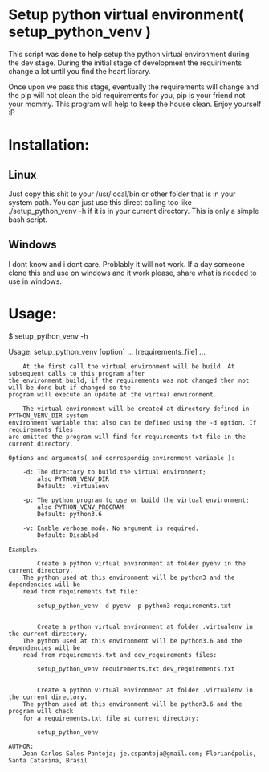 # Setup python virtual environment( setup_python_venv )

This script was done to help setup the python virtual environment during
the dev stage. During the initial stage of development the requiriments
change a lot until you find the heart library.

Once upon we pass this stage, eventually the requirements will
change and the pip will not clean the old requirements for you, pip is
your friend not your mommy. This program will help to keep the house
clean. Enjoy yourself :P

# Installation:
## Linux
Just copy this shit to your /usr/local/bin or other folder that is
in your system path. You can just use this direct calling too like
./setup_python_venv -h if it is in your current directory. This is
only a simple bash script.

## Windows
I dont know and i dont care. Problably it will not work. If a day
someone clone this and use on windows and it work please, share
what is needed to use in windows.

# Usage:

$ setup_python_venv -h

Usage: setup_python_venv [option] ... [requirements_file] ...

        At the first call the virtual environment will be build. At subsequent calls to this program after
    the environment build, if the requirements was not changed then not will be done but if changed so the
    program will execute an update at the virtual environment.

        The virtual environment will be created at directory defined in PYTHON_VENV_DIR system
    environment variable that also can be defined using the -d option. If requirements files
    are omitted the program will find for requirements.txt file in the current directory.

    Options and arguments( and correspondig environment variable ):

        -d: The directory to build the virtual environment;
            also PYTHON_VENV_DIR
            Default: .virtualenv

        -p: The python program to use on build the virtual environment;
            also PYTHON_VENV_PROGRAM
            Default: python3.6

        -v: Enable verbose mode. No argument is required.
            Default: Disabled

    Examples:

            Create a python virtual environment at folder pyenv in the current directory.
        The python used at this environment will be python3 and the dependencies will be
        read from requirements.txt file:

            setup_python_venv -d pyenv -p python3 requirements.txt


            Create a python virtual environment at folder .virtualenv in the current directory.
        The python used at this environment will be python3.6 and the dependencies will be
        read from requirements.txt and dev_requirements files:

            setup_python_venv requirements.txt dev_requirements.txt


            Create a python virtual environment at folder .virtualenv in the current directory.
        The python used at this environment will be python3.6 and the program will check
        for a requirements.txt file at current directory:

            setup_python_venv

    AUTHOR:
        Jean Carlos Sales Pantoja; je.cspantoja@gmail.com; Florianópolis, Santa Catarina, Brasil
